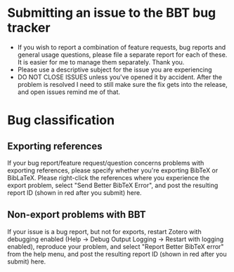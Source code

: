 # Submitting an issue to the BBT bug tracker

* If you wish to report a combination of feature requests, bug reports and general usage questions, please file a separate report for each of these. It is easier for me to manage them separately. Thank you.
* Please use a descriptive subject for the issue you are experiencing
* DO NOT CLOSE ISSUES unless you've opened it by accident. After the problem is resolved I need to still make sure the fix gets into the release, and open issues remind me of that.

# Bug classification

## Exporting references

If your bug report/feature request/question concerns problems with exporting references, please specify whether you're exporting BibTeX or BibLaTeX. Please right-click the references where you experience the export problem, select "Send Better BibTeX Error", and post the resulting report ID (shown in red after you submit) here.

## Non-export problems with BBT

If your issue is a bug report, but not for exports, restart Zotero with debugging enabled (Help -> Debug Output Logging -> Restart with logging enabled), reproduce your problem, and select "Report Better BibTeX error" from the help menu, and post the resulting report ID (shown in red after you submit) here.
